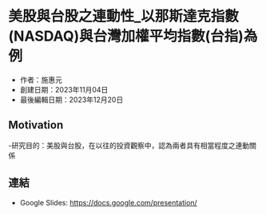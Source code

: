 # 美股與台股之連動性_以那斯達克指數(NASDAQ)與台灣加權平均指數(台指)為例
- 作者：施惠元
- 創建日期：2023年11月04日
- 最後編輯日期：2023年12月20日

## Motivation
-研究目的：美股與台股，在以往的投資觀察中，認為兩者具有相當程度之連動關係



## 連結
* Google Slides: https://docs.google.com/presentation/

